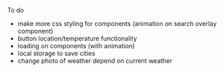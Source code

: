 To do

- make more css styling for components (animation on search overlay component)
- button location/temperature functionality
- loading on components (with animation)
- local storage to save cities 
- change photo of weather depend on current weather
